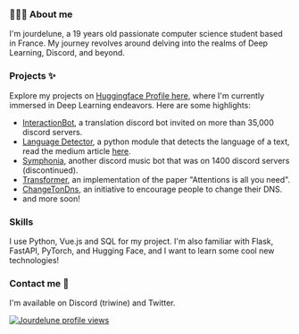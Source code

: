 <!-- ## 👋 Hey there! I'm Jourdelune-->

### 👨🏻‍💻 About me

I'm jourdelune, a 19 years old passionate computer science student based in France. My journey revolves around delving into the realms of Deep Learning, Discord, and beyond.

### Projects ✨

Explore my projects on [Huggingface Profile here](https://huggingface.co/Jour), where I'm currently immersed in Deep Learning endeavors. Here are some highlights:

- [InteractionBot](https://interaction-bot.com), a translation discord bot invited on more than 35,000 discord servers.
- [Language Detector](https://github.com/Interaction-Bot/LanguageDetection), a python module that detects the language of a text, read the medium article [here](https://medium.com/@jourdelune863/improving-language-detection-for-chat-discord-b148dfacc2e5).
- [Symphonia](https://github.com/Jourdelune/Symphonia), another discord music bot that was on 1400 discord servers (discontinued).
- [Transformer](https://github.com/Jourdelune/Transformer), an implementation of the paper "Attentions is all you need".
- [ChangeTonDns](https://changetondns.fr/), an initiative to encourage people to change their DNS.
- and more soon!

### Skills
I use Python, Vue.js and SQL for my project. I'm also familiar with Flask, FastAPI, PyTorch, and Hugging Face, and I want to learn some cool new technologies!

### Contact me 🤝

I'm available on Discord (triwine) and Twitter.

[![Jourdelune profile views](https://u8views.com/api/v1/github/profiles/64205064/views/day-week-month-total-count.svg)](https://u8views.com/github/Jourdelune)
